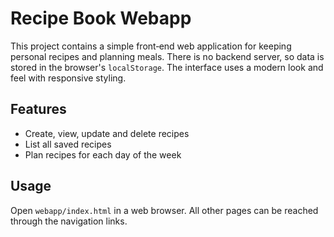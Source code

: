 # Recipe Book Webapp


This project contains a simple front‑end web application for keeping personal recipes and planning meals. There is no backend server, so data is stored in the browser's `localStorage`. The interface uses a modern look and feel with responsive styling.


## Features

- Create, view, update and delete recipes
- List all saved recipes
- Plan recipes for each day of the week

## Usage

Open `webapp/index.html` in a web browser. All other pages can be reached through the navigation links.
